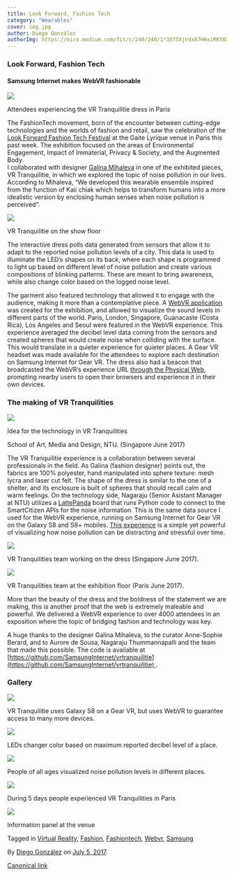 ```yaml
---
title: Look Forward, Fashion Tech
category: "Wearables"
cover: img.jpg
author: Diego González
authorImg: https://miro.medium.com/fit/c/240/240/1*3Xf5XjVdx87HHxiRKY8X1Q.jpeg
---
```


### Look Forward, Fashion Tech

#### Samsung Internet makes WebVR fashionable

![](https://cdn-images-1.medium.com/max/2000/1*k6fAzJVgFsAJBwwj7k9bFg.jpeg)

Attendees experiencing the VR Tranquilitie dress in Paris

The FashionTech movement, born of the encounter between cutting-edge technologies and the worlds of fashion and retail, saw the celebration of the [Look Forward Fashion Tech Festival](https://www.lookforwardfashiontechfestival.com/) at the Gaite Lyrique venue in Paris this past week. The exhibition focused on the areas of Environmental Engagement, Impact of Immaterial, Privacy & Society, and the Augmented Body.  
I collaborated with designer [Galina Mihaleva](http://galinacouture.global/) in one of the exhibited pieces, VR Tranquilitie, in which we explored the topic of noise pollution in our lives. According to Mihaleva, “We developed this wearable ensemble inspired from the function of Kaii chiak which helps to transform humans into a more idealistic version by enclosing human senses when noise pollution is perceived”.

![](https://cdn-images-1.medium.com/max/600/1*lLuftWbYMIriaNqfSREDSg.jpeg)

VR Tranquilitie on the show floor

The interactive dress polls data generated from sensors that allow it to adapt to the reported noise pollution levels of a city. This data is used to illuminate the LED’s shapes on its back, where each shape is programmed to light up based on different level of noise pollution and create various compositions of blinking patterns. These are meant to bring awareness, while also change color based on the logged noise level.

The garment also featured technology that allowed it to engage with the audience, making it more than a contemplative piece. A [WebVR application](https://samsunginter.net/vrtranquilitie/) was created for the exhibition, and allowed to visualize the sound levels in different parts of the world. Paris, London, Singapore, Guanacaste (Costa Rica), Los Angeles and Seoul were featured in the WebVR experience. This experience averaged the decibel level data coming from the sensors and created spheres that would create noise when colliding with the surface. This would translate in a quieter experience for quieter places. A Gear VR headset was made available for the attendees to explore each destination on Samsung Internet for Gear VR. The dress also had a beacon that broadcasted the WebVR’s experience URL [through the Physical Web](https://medium.com/samsung-internet-dev/bringing-the-real-world-to-your-browser-with-closeby-830cd162547e), prompting nearby users to open their browsers and experience it in their own devices.

### The making of VR Tranquilities

![](https://cdn-images-1.medium.com/max/800/1*eEftyB9VL37nltiMY2S3KQ.jpeg)

Idea for the technology in VR Tranquilities

School of Art, Media and Design, NTU. (Singapore June 2017)

The VR Tranquilitie experience is a collaboration between several professionals in the field. As Galina (fashion designer) points out, the fabrics are 100% polyester, hand manipulated into sphere texture: mesh lycra and laser cut felt. The shape of the dress is similar to the one of a shelter, and its enclosure is built of spheres that should recall calm and warm feelings. On the technology side, Nagaraju (Senior Asistant Manager at NTU) utilizes a [LattePanda](http://www.lattepanda.com/) board that runs Python code to connect to the SmartCitizen APIs for the noise information. This is the same data source I used for the WebVR experience, running on Samsung Internet for Gear VR on the Galaxy S8 and S8+ mobiles. [This experience](https://samsunginter.net/vrtranquilitie/) is a simple yet powerful of visualizing how noise pollution can be distracting and stressful over time.

![](https://cdn-images-1.medium.com/max/800/1*00a4SLPAUrSKokGnSeRtLQ.jpeg)

VR Tranquilities team working on the dress (Singapore June 2017).

![](https://cdn-images-1.medium.com/max/800/1*FiDFGtg1_vvWGyYY6Js0Lg.jpeg)

VR Tranquilities team at the exhibition floor (Paris June 2017).

More than the beauty of the dress and the boldness of the statement we are making, this is another proof that the web is extremely maleable and powerful. We delivered a WebVR experience to over 4000 attendees in an exposition where the topic of bridging fashion and technology was key.

A huge thanks to the designer Galina Mihaleva, to the curator Anne-Sophie Berard, and to Aurore de Sousa, Nagaraju Thummannapalli and the team that made this possible. The code is available at [https://github.com/SamsungInternet/vrtranquilitie](https://github.com/SamsungInternet/vrtranquilitie) .

### Gallery

![](https://cdn-images-1.medium.com/max/2000/1*tETDvz1513WCNCLFUex4pw.jpeg)

VR Tranquilitie uses Galaxy S8 on a Gear VR, but uses WebVR to guarantee access to many more devices.

![](https://cdn-images-1.medium.com/max/1000/1*3aaUcSmuImpltMgtPrtI9w.jpeg)

LEDs changer color based on maximum reported decibel level of a place.

![](https://cdn-images-1.medium.com/max/1000/1*hL9AOtFahLV6hER621T05w.jpeg)

People of all ages visualized noise pollution levels in different places.

![](https://cdn-images-1.medium.com/max/1000/1*FnBy1fzjOjtQr_C5x65P3g.jpeg)

During 5 days people experienced VR Tranquilities in Paris

![](https://cdn-images-1.medium.com/max/1000/1*ugAwnC4RFW2WEZ_gGgPZuA.jpeg)

Information panel at the venue

Tagged in [Virtual Reality](https://medium.com/tag/virtual-reality), [Fashion](https://medium.com/tag/fashion), [Fashiontech](https://medium.com/tag/fashiontech), [Webvr](https://medium.com/tag/webvr), [Samsung](https://medium.com/tag/samsung)

By [Diego González](https://medium.com/@diekus) on [July 5, 2017](https://medium.com/p/b47a946ebcd1).

[Canonical link](https://medium.com/@diekus/look-forward-fashion-tech-b47a946ebcd1)
